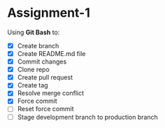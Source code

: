 # Assignment-1


Using **Git Bash** to:
- [x] Create branch
- [x] Create README.md file
- [x] Commit changes
- [x] Clone repo
- [x] Create pull request
- [x] Create tag
- [x] Resolve merge conflict
- [x] Force commit
- [ ] Reset force commit
- [ ] Stage development branch to production branch
